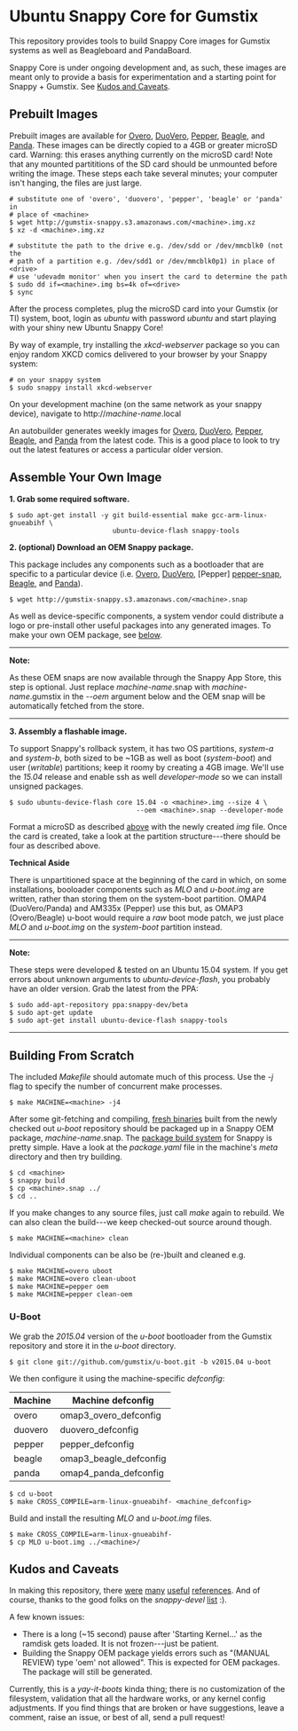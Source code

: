 Ubuntu Snappy Core for Gumstix
==============================
This repository provides tools to build Snappy Core images for Gumstix systems
as well as Beagleboard and PandaBoard.

Snappy Core is under ongoing development and, as such, these images are meant
only to provide a basis for experimentation and a starting point for Snappy +
Gumstix. See [Kudos and Caveats](#kudos-and-caveats).

Prebuilt Images
---------------
Prebuilt images are available for [Overo][overo-img], [DuoVero][duovero-img],
[Pepper][pepper-img], [Beagle][beagle-img], and [Panda][panda-img]. These
images can be directly copied to a 4GB or greater microSD card.  Warning: this
erases anything currently on the microSD card!  Note that any mounted
partititions of the SD card should be unmounted before writing the image. These
steps each take several minutes; your computer isn't hanging, the files are
just large.

    # substitute one of 'overo', 'duovero', 'pepper', 'beagle' or 'panda' in
    # place of <machine>
    $ wget http://gumstix-snappy.s3.amazonaws.com/<machine>.img.xz
    $ xz -d <machine>.img.xz

    # substitute the path to the drive e.g. /dev/sdd or /dev/mmcblk0 (not the
    # path of a partition e.g. /dev/sdd1 or /dev/mmcblk0p1) in place of <drive>
    # use 'udevadm monitor' when you insert the card to determine the path
    $ sudo dd if=<machine>.img bs=4k of=<drive>
    $ sync

After the process completes, plug the microSD card into your Gumstix (or TI)
system, boot, login as *ubuntu* with password *ubuntu* and start playing with
your shiny new Ubuntu Snappy Core!

By way of example, try installing the *xkcd-webserver* package so you can
enjoy random XKCD comics delivered to your browser by your Snappy system:

    # on your snappy system
    $ sudo snappy install xkcd-webserver

On your development machine (on the same network as your snappy device),
navigate to http://*machine-name*.local

An autobuilder generates weekly images for [Overo][overo-auto],
[DuoVero][duovero-auto], [Pepper][pepper-auto], [Beagle][beagle-auto], and
[Panda][panda-auto] from the latest code. This is a good place to look to try
out the latest features or access a particular older version.

[overo-img]: http://gumstix-snappy.s3.amazonaws.com/overo.img.xz
[duovero-img]: http://gumstix-snappy.s3.amazonaws.com/duovero.img.xz
[pepper-img]: http://gumstix-snappy.s3.amazonaws.com/pepper.img.xz
[beagle-img]: http://gumstix-snappy.s3.amazonaws.com/beagle.img.xz
[panda-img]: http://gumstix-snappy.s3.amazonaws.com/panda.img.xz
[overo-auto]: https://catalina.gumstix.com/binaries/?sort=-last_updated&search=snappy-overo-master
[duovero-auto]: https://catalina.gumstix.com/binaries/?sort=-last_updated&search=snappy-duovero-master
[pepper-auto]: https://catalina.gumstix.com/binaries/?sort=-last_updated&search=snappy-pepper-master
[beagle-auto]: https://catalina.gumstix.com/binaries/?sort=-last_updated&search=snappy-beagle-master
[panda-auto]: https://catalina.gumstix.com/binaries/?sort=-last_updated&search=snappy-panda-master

Assemble Your Own Image
-----------------------
**1. Grab some required software.**

    $ sudo apt-get install -y git build-essential make gcc-arm-linux-gnueabihf \
                              ubuntu-device-flash snappy-tools

**2. (optional) Download an OEM Snappy package.**

This package includes any components such as a bootloader that are specific to
a particular device (i.e. [Overo][overo-snap], [DuoVero][duovero-snap], [Pepper]
[pepper-snap], [Beagle][beagle-snap], and [Panda][panda-snap]).

    $ wget http://gumstix-snappy.s3.amazonaws.com/<machine>.snap

As well as device-specific components, a system vendor could distribute a logo
or pre-install other useful packages into any generated images. To make your own
OEM package, see [below](#building-from-scratch).

------------------------------------------------------------------------------
**Note:**

As these OEM snaps are now available through the Snappy App Store, this step
is optional.  Just replace *machine-name*.snap with *machine-name*.gumstix in
the *--oem* argument below and the OEM snap will be automatically fetched from
the store.

------------------------------------------------------------------------------

**3. Assembly a flashable image.**

To support Snappy's rollback system, it has two OS partitions, *system-a* and
*system-b*, both sized to be ~1GB as well as boot (*system-boot*) and user
(*writable*) partitions; keep it roomy by creating a 4GB image.  We'll use the
*15.04* release and enable ssh as well *developer-mode* so we can install
unsigned packages.

    $ sudo ubuntu-device-flash core 15.04 -o <machine>.img --size 4 \
                                    --oem <machine>.snap --developer-mode

Format a microSD as described [above](#prebuilt-images) with the newly
created *img* file.  Once the card is created, take a look at the partition
structure---there should be four as described above.

**Technical Aside**

There is unpartitioned space at the beginning of the card in which, on some
installations, booloader components such as *MLO* and *u-boot.img* are written,
rather than storing them on the system-boot partition.  OMAP4 (DuoVero/Panda)
 and AM335x (Pepper) use this but, as OMAP3 (Overo/Beagle) u-boot would require
a *raw* boot mode patch, we just place *MLO* and *u-boot.img* on the
*system-boot* partition instead.

------------------------------------------------------------------------------
**Note:**

These steps were developed & tested on an Ubuntu 15.04 system. If you get
errors about unknown arguments to *ubuntu-device-flash*, you probably have
an older version.  Grab the latest from the PPA:

    $ sudo add-apt-repository ppa:snappy-dev/beta
    $ sudo apt-get update
    $ sudo apt-get install ubuntu-device-flash snappy-tools

------------------------------------------------------------------------------

[overo-snap]: http://gumstix-snappy.s3.amazonaws.com/overo.snap
[duovero-snap]: http://gumstix-snappy.s3.amazonaws.com/duovero.snap
[pepper-snap]: http://gumstix-snappy.s3.amazonaws.com/pepper.snap
[beagle-snap]: http://gumstix-snappy.s3.amazonaws.com/beagle.snap
[panda-snap]: http://gumstix-snappy.s3.amazonaws.com/panda.snap

Building From Scratch
---------------------
The included *Makefile* should automate much of this process.  Use the *-j* flag
to specify the number of concurrent make processes.

    $ make MACHINE=<machine> -j4

After some git-fetching and compiling, [fresh binaries](#u-boot) built from
the newly checked out *u-boot* repository should be packaged up in a Snappy OEM
package, *machine-name*.snap.  The [package build system][1] for Snappy is pretty
simple.  Have a look at the *package.yaml* file in the machine's *meta*
directory and then try building.

    $ cd <machine>
    $ snappy build
    $ cp <machine>.snap ../
    $ cd ..

If you make changes to any source files, just call *make* again to rebuild. We
can also clean the build---we keep checked-out source around though.

    $ make MACHINE=<machine> clean

Individual components can be also be (re-)built and cleaned e.g.

    $ make MACHINE=overo uboot
    $ make MACHINE=overo clean-uboot
    $ make MACHINE=pepper oem
    $ make MACHINE=pepper clean-oem

[1]: http://developer.ubuntu.com/en/snappy/tutorials/build-snaps/

### U-Boot
We grab the *2015.04* version of the *u-boot* bootloader from the Gumstix
repository and store it in the *u-boot* directory.

    $ git clone git://github.com/gumstix/u-boot.git -b v2015.04 u-boot

We then configure it using the machine-specific *defconfig*:

Machine  | Machine defconfig
---------|-------------------
overo    | omap3_overo_defconfig
duovero  | duovero_defconfig
pepper   | pepper_defconfig
beagle   | omap3_beagle_defconfig
panda    | omap4_panda_defconfig

    $ cd u-boot
    $ make CROSS_COMPILE=arm-linux-gnueabihf- <machine_defconfig>

Build and install the resulting *MLO* and *u-boot.img* files.

    $ make CROSS_COMPILE=arm-linux-gnueabihf-
    $ cp MLO u-boot.img ../<machine>/

<!---
COMMENT OUT as this is experimental
The *Makefile* can also checkout and build a custom kernel and then pack the
kernel image along with any modules and dtbs into a device-specific tarball
that can be pulled into an image using the *-device-part* argument to 
the *ubuntu-device-flash* tool. The following sections summarize the what is
done to build each component.

### Linux
We download the *yocto-v3.17.y* branch of Gumstix's Linux repository to the
*linux* directory.

    $ git clone git://github.com/gumstix/linux.git -b yocto-v3.17.y linux

We then grab a machine-specific defconfig from this top-level directory and
use it to configure the kernel.

    $ cd linux
    $ cp ../<machine>_defconfig .config
    $ make ARCH=arm CROSS_COMPILE=arm-linux-gnueabihf- oldconfig

Build the kernel as well as any DTBs and modules.

    $ make ARCH=arm CROSS_COMPILE=arm-linux-gnueabihf-
    $ make INSTALL_MOD_PATH=../device/system ARCH=arm CROSS_COMPILE=arm-linux-gnueabihf- modules_install
    $ make INSTALL_DTBS_PATH=../device/assets/dtbs ARCH=arm CROSS_COMPILE=arm-linux-gnueabihf- dtbs_install
    $ cp arch/arm/boot/zImage ../device/assets/vmlinuz

### Device Tarball
All we need to do now is *tar* the populated *device* directory:

    $ tar -C device-<machine> -cavf device.tar.xz -xform s:'./':: .

With the device tarball created, create an image file
[as described](#assemble-your-own-image) and dump it on to a microSD card!

To build for a different machine, make sure to clean-up first:

    $ make MACHINE=overo clean
    $ make MACHINE=pepper -j8
-->
Kudos and Caveats
-----------------
In making this repository, there [were][2] [many][3] [useful][4]
[references][5]. And of course, thanks to the good folks on the *snappy-devel*
[list][6] :).

A few known issues:

 * There is a long (~15 second) pause after 'Starting Kernel...' as the ramdisk
   gets loaded.  It is not frozen---just be patient.
 * Building the Snappy OEM package yields errors such as
   "(MANUAL REVIEW) type 'oem' not allowed".  This is expected for OEM packages.
   The package will still be generated.

Currently, this is a *yay-it-boots* kinda thing; there is no customization of
the filesystem, validation that all the hardware works, or any kernel config
adjustments.  If you find things that are broken or have suggestions,
leave a comment, raise an issue, or best of all, send a pull request!

[2]: https://github.com/dz0ny/snappy-cubox-i
[3]: https://developer.ubuntu.com/en/snappy/guides/porting/
[4]: https://code.launchpad.net/~ogra/+junk/snappy-device-builder
[5]: https://lists.ubuntu.com/archives/snappy-devel/2015-April/000578.html
[6]: https://lists.ubuntu.com/mailman/listinfo/snappy-devel
